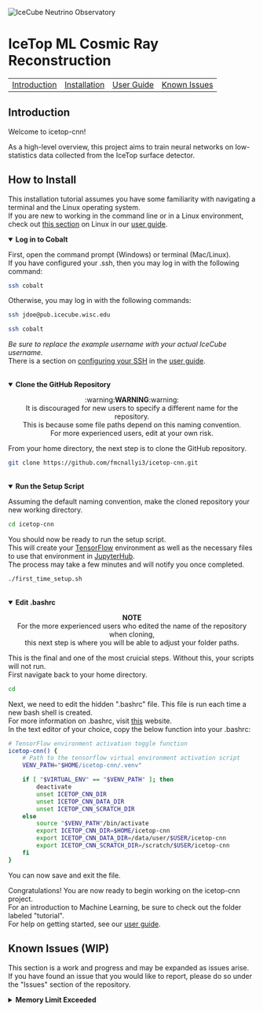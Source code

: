 ![IceCube Neutrino Observatory](https://res.cloudinary.com/icecube/images/v1598387622/Header_HomeA_2000/Header_HomeA_2000.png)
# IceTop ML Cosmic Ray Reconstruction
<table align="center">
  <tr>
    <td><a href="https://github.com/fmcnallyi3/icetop-cnn?tab=readme-ov-file#introduction">Introduction</a></td>
    <td><a href="https://github.com/fmcnallyi3/icetop-cnn?tab=readme-ov-file#how-to-install">Installation</a></td>
    <td><a href="https://github.com/fmcnallyi3/icetop-cnn/wiki/User-Guide">User Guide</a></td>
    <td><a href="https://github.com/fmcnallyi3/icetop-cnn?tab=readme-ov-file#known-issues-wip">Known Issues</a></td>
  </tr>
</table>

## Introduction
Welcome to icetop-cnn!

As a high-level overview, this project aims to train neural networks on low-statistics data collected from the IceTop surface detector.

## How to Install
This installation tutorial assumes you have some familiarity with navigating a terminal and the Linux operating system.\
If you are new to working in the command line or in a Linux environment, check out [this section](https://github.com/fmcnallyi3/icetop-cnn/wiki/User-Guide#linux) on Linux in our [user guide](https://github.com/fmcnallyi3/icetop-cnn/wiki/User-Guide).

<details open>
  <summary><b>Log in to Cobalt</b></summary>

  First, open the command prompt (Windows) or terminal (Mac/Linux).\
  If you have configured your .ssh, then you may log in with the following command:
  ```bash
  ssh cobalt
  ```
  Otherwise, you may log in with the following commands:
  ```bash
  ssh jdoe@pub.icecube.wisc.edu

  ssh cobalt
  ```
  *Be sure to replace the example username with your actual IceCube username.*\
  There is a section on [configuring your SSH](https://github.com/fmcnallyi3/icetop-cnn/wiki/User-Guide#configuring-ssh) in the [user guide](https://github.com/fmcnallyi3/icetop-cnn/wiki/User-Guide).
</details>
<br>
<details open>
  <summary><b>Clone the GitHub Repository</b></summary>
  <p align="center">
    :warning:<b>WARNING</b>:warning:<br>
    It is discouraged for new users to specify a different name for the repository.<br>
    This is because some file paths depend on this naming convention.<br>
    For more experienced users, edit at your own risk.
  </p>

  From your home directory, the next step is to clone the GitHub repository.
  ```bash
  git clone https://github.com/fmcnallyi3/icetop-cnn.git
  ```
</details>
<br>
<details open>
  <summary><b>Run the Setup Script</b></summary>

  Assuming the default naming convention, make the cloned repository your new working directory.
  ```bash
  cd icetop-cnn
  ```
  You should now be ready to run the setup script.\
  This will create your [TensorFlow](https://www.tensorflow.org/versions/r2.14/api_docs) environment
  as well as the necessary files to use that environment in [JupyterHub](https://jupyterhub.icecube.wisc.edu/hub/).\
  The process may take a few minutes and will notify you once completed.
  ```bash
  ./first_time_setup.sh
  ```
</details>
<br>
<details open>
  <summary><b>Edit .bashrc</b></summary>
  <p align="center">
    <b>NOTE</b><br>
    For the more experienced users who edited the name of the repository when cloning,<br>
    this next step is where you will be able to adjust your folder paths.
  </p>

  This is the final and one of the most cruicial steps. Without this, your scripts will not run.\
  First navigate back to your home directory.
  ```bash
  cd
  ```
  Next, we need to edit the hidden ".bashrc" file. This file is run each time a new bash shell is created.\
  For more information on .bashrc, visit [this](https://www.digitalocean.com/community/tutorials/bashrc-file-in-linux) website.\
  In the text editor of your choice, copy the below function into your .bashrc:
  ```bash
  # TensorFlow environment activation toggle function
  icetop-cnn() {
      # Path to the tensorflow virtual environment activation script
      VENV_PATH="$HOME/icetop-cnn/.venv"

      if [ "$VIRTUAL_ENV" == "$VENV_PATH" ]; then
          deactivate
          unset ICETOP_CNN_DIR
          unset ICETOP_CNN_DATA_DIR
          unset ICETOP_CNN_SCRATCH_DIR
      else
          source "$VENV_PATH"/bin/activate
          export ICETOP_CNN_DIR=$HOME/icetop-cnn
          export ICETOP_CNN_DATA_DIR=/data/user/$USER/icetop-cnn
          export ICETOP_CNN_SCRATCH_DIR=/scratch/$USER/icetop-cnn
      fi
  }
  ```
  You can now save and exit the file.

  Congratulations! You are now ready to begin working on the icetop-cnn project.\
  For an introduction to Machine Learning, be sure to check out the folder labeled "tutorial".\
  For help on getting started, see our [user guide](https://github.com/fmcnallyi3/icetop-cnn/wiki/User-Guide).
</details>

## Known Issues (WIP)
This section is a work and progress and may be expanded as issues arise.\
If you have found an issue that you would like to report, please do so under the "Issues" section of the repository.

<details>
  <summary><b>Memory Limit Exceeded</b></summary>
  <div>
    Sometimes when submitting a job to the cluster, your job will be held with a "Policy Violation: Memory Limit Exceeded" error.<br>
    You will find that in many cases, simply re-submitting the job will be sufficient to get past this error.<br>
    Due to the nature of working with a computing cluster, there is some unpredictability with architectures and concurrent jobs that is unavoidable.<br>
    If you find that the issue persists, it may be necessary to adjust the memory allocated in a model's submission file.
  </div>
</details>
